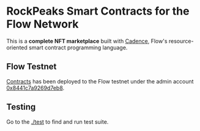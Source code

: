 # RockPeaks Smart Contracts for the Flow Network

This is a **complete NFT marketplace** built with [Cadence](https://docs.onflow.org/cadence), Flow's resource-oriented smart contract programming language.

## Flow Testnet

[Contracts](./cadence/contracts) has been deployed to the Flow testnet under the admin account [0x8441c7a9269d7eb8](https://flow-view-source.com/testnet/account/0x8441c7a9269d7eb8).

## Testing

Go to the [./test](./test) to find and run test suite.
